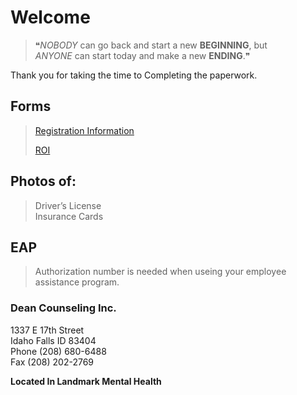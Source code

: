 # Welcome

> ❝*NOBODY* can go back and start a new **BEGINNING**, but         
> *ANYONE* can start today and make a new **ENDING**.❞  

Thank you for taking the time to Completing the paperwork.
 
## Forms
    
> [Registration Information](https://dcitd.github.io/Registration/)
>  
>[ROI](https://dcitd.github.io/ROI/)

## Photos of:

> Driver’s License     
> Insurance Cards    
   

## EAP

> Authorization number is needed when useing your employee assistance program.


### Dean Counseling Inc.   
1337 E 17th Street   
Idaho Falls ID 83404      
Phone (208) 680-6488    
Fax (208) 202-2769   

**Located In Landmark Mental Health**
